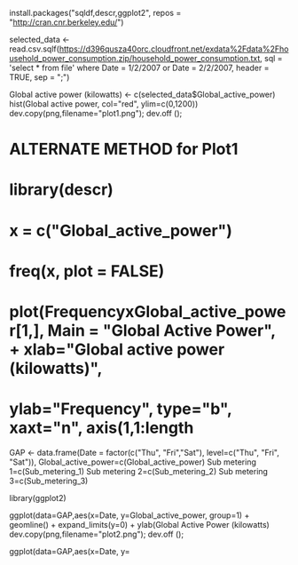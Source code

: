 install.packages("sqldf,descr,ggplot2", repos = "http://cran.cnr.berkeley.edu/")

selected_data <- read.csv.sqlf(https://d396qusza40orc.cloudfront.net/exdata%2Fdata%2Fhousehold_power_consumption.zip/household_power_consumption.txt, sql = 'select * from file' where Date = 1/2/2007 or Date = 2/2/2007, header = TRUE, sep = ";")

Global active power (kilowatts) <- c(selected_data$Global_active_power)
hist(Global active power, col="red", ylim=c(0,1200))
dev.copy(png,filename="plot1.png");
dev.off ();

# ALTERNATE METHOD for Plot1
# library(descr)
# x = c("Global_active_power")
# freq(x, plot = FALSE)
# plot(FrequencyxGlobal_active_power[1,], Main = "Global Active Power", + xlab="Global active power (kilowatts)", 
# ylab="Frequency", type="b", xaxt="n", axis(1,1:length


GAP <- data.frame(Date = factor(c("Thu", "Fri","Sat"), level=c("Thu", "Fri", "Sat")), Global_active_power=c(Global_active_power)
Sub metering 1=c(Sub_metering_1)
Sub metering 2=c(Sub_metering_2)
Sub metering 3=c(Sub_metering_3)

library(ggplot2)

ggplot(data=GAP,aes(x=Date, y=Global_active_power, group=1) + geomline() + expand_limits(y=0) + ylab(Global Active Power (kilowatts)
dev.copy(png,filename="plot2.png");
dev.off ();

ggplot(data=GAP,aes(x=Date, y=

